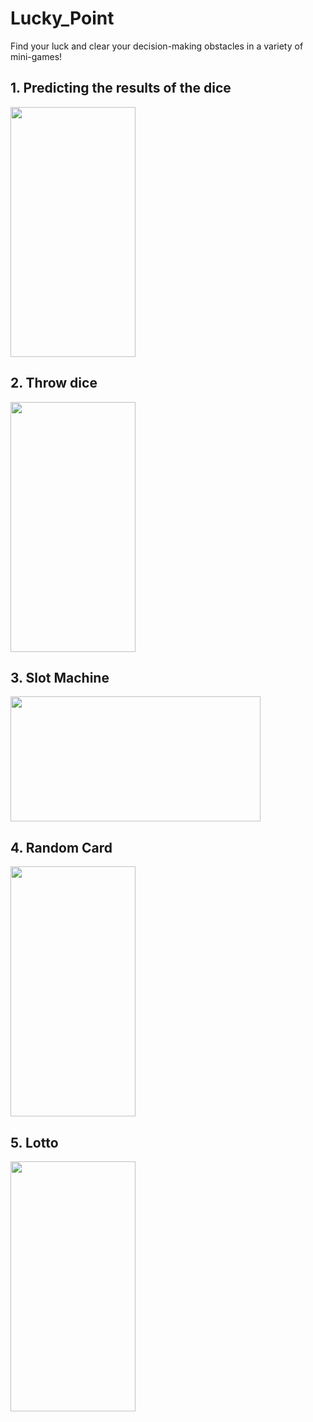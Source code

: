 # Lucky_Point
 Find your luck and clear your decision-making obstacles in a variety of mini-games!

## 1. Predicting the results of the dice
<img src="https://user-images.githubusercontent.com/73208493/134932260-bd59127c-8184-482a-9eca-b7982754d4ba.gif" width="200" height="400">

## 2. Throw dice
<img src="https://user-images.githubusercontent.com/73208493/134932738-0d1c5cfc-264b-4461-b3a4-1ea58dca7d84.gif" width="200" height="400">

## 3. Slot Machine
<img src="https://user-images.githubusercontent.com/73208493/134932867-b9bd935b-9e14-4cfb-bddb-d7a28ba2007c.gif" width="400" height="200">

## 4. Random Card
<img src="https://user-images.githubusercontent.com/73208493/134933775-e9f9485d-0ea4-4353-bf92-ab49900b2372.gif" width="200" height="400">

## 5. Lotto
<img src="https://user-images.githubusercontent.com/73208493/134933040-179c080b-38b8-40e7-8f13-a5efd07e3a2f.gif" width="200" height="400">
